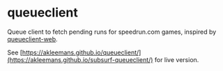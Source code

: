 # queueclient

Queue client to fetch pending runs for speedrun.com games, inspired by [queueclient-web](https://github.com/randomidiot13/queueclient-web).

See [https://akleemans.github.io/queueclient/](https://akleemans.github.io/subsurf-queueclient/) for live version.
